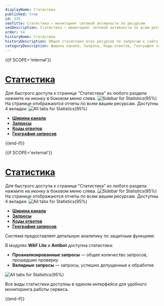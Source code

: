 ```yaml
---
displayName: Статистика
published: true
id: 235
seoTitle: Статистика — мониторинг сетевой активности по ресурсам
seoDescription: Статистика — мониторинг сетевой активности по всем ресурсам Solar Space. Отчеты по ширине канала, запросам, кодам ответов и географии запросов
order: 54
historyName: Статистика
historyDescription: Общая статистика всех ресурсов по запросам к сайту, движению и источникам трафика
categoryDescription: Ширина канала, Запросы, Коды ответов, География запросов
---
```




{{if SCOPE='internal'}}

# [Статистика](statistics)

Для быстрого доступа к странице "Статистика" из любого раздела нажмите на иконку в боковом меню слева.
![Sidebar for Statistics(95%)](https://img.solarspace.pro/docs/statistics-full.jpg "Боковое меню раздела 'Статистика'")
На странице отображаются отчеты по всем вашим ресурсам. Доступны 4 вкладки:
![All tabs for Statistics(95%)](https://img.solarspace.pro/docs/pages-for-statistics.jpg "Все вкладки раздела 'Статистика'")

- [**Ширина канала**]([236])
- [**Запросы**]([237])
- [**Коды ответов**]([238])
- [**География запросов**]([239])

{{end-if}}

{{if SCOPE='external'}}

# [Статистика](statistics)

Для быстрого доступа к странице "Статистика" из любого раздела нажмите на иконку в боковом меню слева.
![Sidebar for Statistics(95%)](https://img.solarspace.pro/docs/partners/statistics/statistics-full.png "Боковое меню раздела 'Статистика'")
На странице отображаются отчеты по всем вашим ресурсам. Доступны 4 вкладки:
![All tabs for Statistics(95%)](https://img.solarspace.pro/docs/partners/statistics/pages-for-statistics.png "Все вкладки раздела 'Статистика'")

- [**Ширина канала**]([236])
- [**Запросы**]([237])
- [**Коды ответов**]([238])
- [**География запросов**]([239])

Система предоставляет детальную аналитику по защитным функциям:

В модулях **WAF Lite** и **Antibot** доступна статистика:
* **Проанализированные запросы** — общее количество запросов, прошедших проверку
* **Валидные запросы** — запросы, успешно допущенные к обработке

![All tabs for Statistics(95%)](https://img.solarspace.pro/docs/partners/statistics/pages-for-statistics-services.png "Все вкладки раздела 'Статистика'")

Все виды статистики доступны в едином интерфейсе для удобного мониторинга работы сервиса.

{{end-if}}